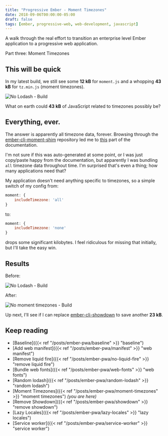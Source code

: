 ```yaml
---
title: "Progressive Ember - Moment Timezones"
date: 2018-09-06T00:00:00-05:00
draft: false
tags: [ember, progressive-web, web-development, javascript]
---
```


A walk through the real effort to transition an enterprise level Ember application to a progressive web application.

Part three: Moment Timezones
<!--more-->

## This will be quick
In my latest build, we still see some **12 kB** for `moment.js` and a whopping **43 kB** for `tz.min.js` (moment timezones).

![No Lodash - Build](../images/no-lodash-build.png "No Lodash - Build")

What on earth could **43 kB** of JavaScript related to timezones possibly be?

## Everything, ever.
The answer is apparently all timezone data, forever. Browsing through the [ember-cli-moment-shim](https://github.com/jasonmit/ember-cli-moment-shim) repository led me to [this](https://github.com/jasonmit/ember-cli-moment-shim#enabling-moment-timezone) part of the documentation.

I'm not sure if this was auto-generated at some point, or I was just copy/paste happy from the documentation, but apparently I was bundling `all` timezone data throughout time. I'm surprised that's even a thing; how many applications need that?

My application doesn't need anything specific to timezones, so a simple switch of my config from:

```javascript
moment: {
    includeTimezone: 'all'
}
```

to:

```javascript
moment: {
    includeTimezone: 'none'
}
```

drops some significant kilobytes. I feel ridiculous for missing that initially, but I'll take the easy win.

## Results
Before:

![No Lodash - Build](../images/no-lodash-build.png "No Lodash - Build")

After:

![No moment timezones - Build](../images/moment-build.png "No moment timezones - Build")

Up next, I'll see if I can replace [ember-cli-showdown](https://github.com/gcollazo/ember-cli-showdown) to save another **23 kB**.

## Keep reading
- [Baseline]({{< ref "/posts/ember-pwa/baseline" >}} "baseline")
- [Add web manifest]({{< ref "/posts/ember-pwa/manifest" >}} "web manifest")
- [Remove liquid fire]({{< ref "/posts/ember-pwa/no-liquid-fire" >}} "remove liquid fire") 
- [Bundle web fonts]({{< ref "/posts/ember-pwa/web-fonts" >}} "web fonts") 
- [Random lodash]({{< ref "/posts/ember-pwa/random-lodash" >}} "random lodash")
- [Moment Timezones]({{< ref "/posts/ember-pwa/moment-timezones" >}} "moment timezones") _(you are here)_
- [Remove Showdown]({{< ref "/posts/ember-pwa/showdown" >}} "remove showdown")
- [Lazy Locales]({{< ref "/posts/ember-pwa/lazy-locales" >}} "lazy locales")
- [Service worker]({{< ref "/posts/ember-pwa/service-worker" >}} "service worker")